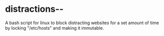 # distractions--
A bash script for linux to block distracting websites for a set amount of time by locking "/etc/hosts" and making it immutable.
